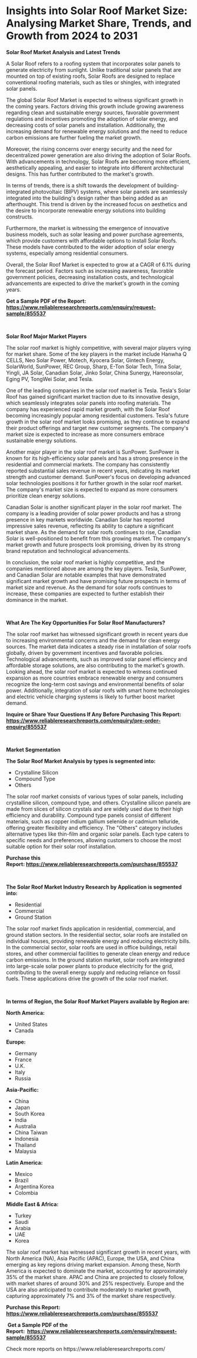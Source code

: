 <p><h1>Insights into Solar Roof Market Size: Analysing Market Share, Trends, and Growth from 2024 to 2031</h1></p><p><strong>Solar Roof Market Analysis and Latest Trends</strong></p>
<p><p>A Solar Roof refers to a roofing system that incorporates solar panels to generate electricity from sunlight. Unlike traditional solar panels that are mounted on top of existing roofs, Solar Roofs are designed to replace conventional roofing materials, such as tiles or shingles, with integrated solar panels.</p><p>The global Solar Roof Market is expected to witness significant growth in the coming years. Factors driving this growth include growing awareness regarding clean and sustainable energy sources, favorable government regulations and incentives promoting the adoption of solar energy, and decreasing costs of solar panels and installation. Additionally, the increasing demand for renewable energy solutions and the need to reduce carbon emissions are further fueling the market growth.</p><p>Moreover, the rising concerns over energy security and the need for decentralized power generation are also driving the adoption of Solar Roofs. With advancements in technology, Solar Roofs are becoming more efficient, aesthetically appealing, and easier to integrate into different architectural designs. This has further contributed to the market's growth.</p><p>In terms of trends, there is a shift towards the development of building-integrated photovoltaic (BIPV) systems, where solar panels are seamlessly integrated into the building's design rather than being added as an afterthought. This trend is driven by the increased focus on aesthetics and the desire to incorporate renewable energy solutions into building constructs.</p><p>Furthermore, the market is witnessing the emergence of innovative business models, such as solar leasing and power purchase agreements, which provide customers with affordable options to install Solar Roofs. These models have contributed to the wider adoption of solar energy systems, especially among residential consumers.</p><p>Overall, the Solar Roof Market is expected to grow at a CAGR of 6.1% during the forecast period. Factors such as increasing awareness, favorable government policies, decreasing installation costs, and technological advancements are expected to drive the market's growth in the coming years.</p></p>
<p><strong>Get a Sample PDF of the Report:&nbsp; <a href="https://www.reliableresearchreports.com/enquiry/request-sample/855537">https://www.reliableresearchreports.com/enquiry/request-sample/855537</a></strong></p>
<p>&nbsp;</p>
<p><strong>Solar Roof Major Market Players</strong></p>
<p><p>The solar roof market is highly competitive, with several major players vying for market share. Some of the key players in the market include Hanwha Q CELLS, Neo Solar Power, Motech, Kyocera Solar, Gintech Energy, SolarWorld, SunPower, REC Group, Sharp, E-Ton Solar Tech, Trina Solar, Yingli, JA Solar, Canadian Solar, Jinko Solar, China Sunergy, Hareonsolar, Eging PV, TongWei Solar, and Tesla.</p><p>One of the leading companies in the solar roof market is Tesla. Tesla's Solar Roof has gained significant market traction due to its innovative design, which seamlessly integrates solar panels into roofing materials. The company has experienced rapid market growth, with the Solar Roof becoming increasingly popular among residential customers. Tesla's future growth in the solar roof market looks promising, as they continue to expand their product offerings and target new customer segments. The company's market size is expected to increase as more consumers embrace sustainable energy solutions.</p><p>Another major player in the solar roof market is SunPower. SunPower is known for its high-efficiency solar panels and has a strong presence in the residential and commercial markets. The company has consistently reported substantial sales revenue in recent years, indicating its market strength and customer demand. SunPower's focus on developing advanced solar technologies positions it for further growth in the solar roof market. The company's market size is expected to expand as more consumers prioritize clean energy solutions.</p><p>Canadian Solar is another significant player in the solar roof market. The company is a leading provider of solar power products and has a strong presence in key markets worldwide. Canadian Solar has reported impressive sales revenue, reflecting its ability to capture a significant market share. As the demand for solar roofs continues to rise, Canadian Solar is well-positioned to benefit from this growing market. The company's market growth and future prospects look promising, driven by its strong brand reputation and technological advancements.</p><p>In conclusion, the solar roof market is highly competitive, and the companies mentioned above are among the key players. Tesla, SunPower, and Canadian Solar are notable examples that have demonstrated significant market growth and have promising future prospects in terms of market size and revenue. As the demand for solar roofs continues to increase, these companies are expected to further establish their dominance in the market.</p></p>
<p>&nbsp;</p>
<p><strong>What Are The Key Opportunities For Solar Roof Manufacturers?</strong></p>
<p><p>The solar roof market has witnessed significant growth in recent years due to increasing environmental concerns and the demand for clean energy sources. The market data indicates a steady rise in installation of solar roofs globally, driven by government incentives and favorable policies. Technological advancements, such as improved solar panel efficiency and affordable storage solutions, are also contributing to the market's growth. Looking ahead, the solar roof market is expected to witness continued expansion as more countries embrace renewable energy and consumers recognize the long-term cost savings and environmental benefits of solar power. Additionally, integration of solar roofs with smart home technologies and electric vehicle charging systems is likely to further boost market demand.</p></p>
<p><strong>Inquire or Share Your Questions If Any Before Purchasing This Report: <a href="https://www.reliableresearchreports.com/enquiry/pre-order-enquiry/855537">https://www.reliableresearchreports.com/enquiry/pre-order-enquiry/855537</a></strong></p>
<p>&nbsp;</p>
<p><strong>Market Segmentation</strong></p>
<p><strong>The Solar Roof Market Analysis by types is segmented into:</strong></p>
<p><ul><li>Crystalline Silicon</li><li>Compound Type</li><li>Others</li></ul></p>
<p><p>The solar roof market consists of various types of solar panels, including crystalline silicon, compound type, and others. Crystalline silicon panels are made from slices of silicon crystals and are widely used due to their high efficiency and durability. Compound type panels consist of different materials, such as copper indium gallium selenide or cadmium telluride, offering greater flexibility and efficiency. The "Others" category includes alternative types like thin-film and organic solar panels. Each type caters to specific needs and preferences, allowing customers to choose the most suitable option for their solar roof installation.</p></p>
<p><strong>Purchase this Report:&nbsp;<a href="https://www.reliableresearchreports.com/purchase/855537">https://www.reliableresearchreports.com/purchase/855537</a></strong></p>
<p>&nbsp;</p>
<p><strong>The Solar Roof Market Industry Research by Application is segmented into:</strong></p>
<p><ul><li>Residential</li><li>Commercial</li><li>Ground Station</li></ul></p>
<p><p>The solar roof market finds application in residential, commercial, and ground station sectors. In the residential sector, solar roofs are installed on individual houses, providing renewable energy and reducing electricity bills. In the commercial sector, solar roofs are used in office buildings, retail stores, and other commercial facilities to generate clean energy and reduce carbon emissions. In the ground station market, solar roofs are integrated into large-scale solar power plants to produce electricity for the grid, contributing to the overall energy supply and reducing reliance on fossil fuels. These applications drive the growth of the solar roof market.</p></p>
<p>&nbsp;</p>
<p><strong>In terms of Region, the Solar Roof Market Players available by Region are:</strong></p>
<p>
    <p> <strong> North America: </strong>
        <ul>
            <li>United States</li>
            <li>Canada</li>
        </ul>
        </p> 
    <p> <strong> Europe: </strong>
        <ul>
            <li>Germany</li>
            <li>France</li>
            <li>U.K.</li>
            <li>Italy</li>
            <li>Russia</li>
        </ul>
        </p> 
    <p> <strong> Asia-Pacific: </strong>
        <ul>
            <li>China</li>
            <li>Japan</li>
            <li>South Korea</li>
            <li>India</li>
            <li>Australia</li>
            <li>China Taiwan</li>
            <li>Indonesia</li>
            <li>Thailand</li>
            <li>Malaysia</li>
        </ul>
        </p> 
    <p> <strong> Latin America: </strong>
        <ul>
            <li>Mexico</li>
            <li>Brazil</li>
            <li>Argentina Korea</li>
            <li>Colombia</li>
        </ul>
        </p> 
    <p> <strong> Middle East & Africa: </strong>
        <ul>
            <li>Turkey</li>
            <li>Saudi</li>
            <li>Arabia</li>
            <li>UAE</li>
            <li>Korea</li>
        </ul>
    </p>
    </p>
<p><p>The solar roof market has witnessed significant growth in recent years, with North America (NA), Asia Pacific (APAC), Europe, the USA, and China emerging as key regions driving market expansion. Among these, North America is expected to dominate the market, accounting for approximately 35% of the market share. APAC and China are projected to closely follow, with market shares of around 30% and 25% respectively. Europe and the USA are also anticipated to contribute moderately to market growth, capturing approximately 7% and 3% of the market share respectively.</p></p>
<p><strong>Purchase this Report: <a href="https://www.reliableresearchreports.com/purchase/855537">https://www.reliableresearchreports.com/purchase/855537</a></strong></p>
<p>&nbsp;<strong>Get a Sample PDF of the Report:&nbsp;&nbsp;<a href="https://www.reliableresearchreports.com/enquiry/request-sample/855537">https://www.reliableresearchreports.com/enquiry/request-sample/855537</a></strong></p>
<p><strong></strong></p>
<p>Check more reports on https://www.reliableresearchreports.com/</p>